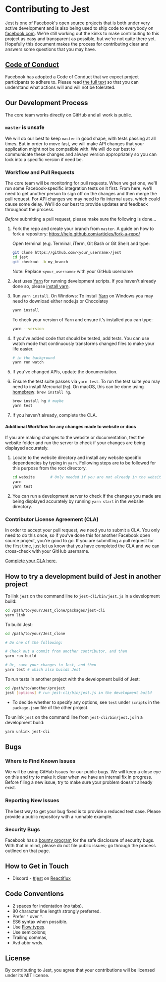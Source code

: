 # Contributing to Jest

Jest is one of Facebook's open source projects that is both under very active
development and is also being used to ship code to everybody on
[facebook.com](https://www.facebook.com). We're still working out the kinks to
make contributing to this project as easy and transparent as possible, but we're
not quite there yet. Hopefully this document makes the process for contributing
clear and answers some questions that you may have.

## [Code of Conduct](https://code.facebook.com/codeofconduct)

Facebook has adopted a Code of Conduct that we expect project participants to
adhere to. Please read [the full text](https://code.facebook.com/codeofconduct)
so that you can understand what actions will and will not be tolerated.

## Our Development Process

The core team works directly on GitHub and all work is public.

### `master` is unsafe

We will do our best to keep `master` in good shape, with tests passing at all
times. But in order to move fast, we will make API changes that your application
might not be compatible with. We will do our best to communicate these changes
and always version appropriately so you can lock into a specific version if need
be.

### Workflow and Pull Requests

The core team will be monitoring for pull requests. When we get one, we'll run
some Facebook-specific integration tests on it first. From here, we'll need to
get another person to sign off on the changes and then merge the pull request.
For API changes we may need to fix internal uses, which could cause some delay.
We'll do our best to provide updates and feedback throughout the process.

_Before_ submitting a pull request, please make sure the following is done…

1. Fork the repo and create your branch from `master`. A guide on how to fork a
   repository: https://help.github.com/articles/fork-a-repo/

   Open terminal (e.g. Terminal, iTerm, Git Bash or Git Shell) and type:

   ```sh
   git clone https://github.com/<your_username>/jest
   cd jest
   git checkout -b my_branch
   ```

   Note: Replace `<your_username>` with your GitHub username

2. Jest uses [Yarn](https://code.facebook.com/posts/1840075619545360) for
   running development scripts. If you haven't already done so, please [install
   yarn](https://yarnpkg.com/en/docs/install).

3. Run `yarn install`. On Windows: To install
   [Yarn](https://yarnpkg.com/en/docs/install#windows-tab) on Windows you may
   need to download either node.js or Chocolatey<br />

   ```sh
   yarn install
   ```

   To check your version of Yarn and ensure it's installed you can type:

   ```sh
   yarn --version
   ```

4. If you've added code that should be tested, add tests. You can use watch mode
   that continuously transforms changed files to make your life easier.

   ```sh
   # in the background
   yarn run watch
   ```

5. If you've changed APIs, update the documentation.

6. Ensure the test suite passes via `yarn test`. To run the test suite you may
   need to install Mercurial (`hg`). On macOS, this can be done using
   [homebrew](http://brew.sh/): `brew install hg`.

   ```sh
   brew install hg # maybe
   yarn test
   ```

7. If you haven't already, complete the CLA.

#### Additional Workflow for any changes made to website or docs

If you are making changes to the website or documentation, test the website
folder and run the server to check if your changes are being displayed
accurately.

1. Locate to the website directory and install any website specific dependencies
   by typing in `yarn`. Following steps are to be followed for this purpose from
   the root directory.
   ```sh
   cd website       # Only needed if you are not already in the website directory
   yarn
   yarn test
   ```
2. You can run a development server to check if the changes you made are being
   displayed accurately by running `yarn start` in the website directory.

### Contributor License Agreement (CLA)

In order to accept your pull request, we need you to submit a CLA. You only need
to do this once, so if you've done this for another Facebook open source
project, you're good to go. If you are submitting a pull request for the first
time, just let us know that you have completed the CLA and we can cross-check
with your GitHub username.

[Complete your CLA here.](https://code.facebook.com/cla)

## How to try a development build of Jest in another project

To link `jest` on the command line to `jest-cli/bin/jest.js` in a development
build:

```sh
cd /path/to/your/Jest_clone/packages/jest-cli
yarn link
```

To build Jest:

```sh
cd /path/to/your/Jest_clone

# Do one of the following:

# Check out a commit from another contributor, and then
yarn run build

# Or, save your changes to Jest, and then
yarn test # which also builds Jest
```

To run tests in another project with the development build of Jest:

```sh
cd /path/to/another/project
jest [options] # run jest-cli/bin/jest.js in the development build
```

* To decide whether to specify any options, see `test` under `scripts` in the
  `package.json` file of the other project.

To unlink `jest` on the command line from `jest-cli/bin/jest.js` in a
development build:

```sh
yarn unlink jest-cli
```

## Bugs

### Where to Find Known Issues

We will be using GitHub Issues for our public bugs. We will keep a close eye on
this and try to make it clear when we have an internal fix in progress. Before
filing a new issue, try to make sure your problem doesn't already exist.

### Reporting New Issues

The best way to get your bug fixed is to provide a reduced test case. Please
provide a public repository with a runnable example.

### Security Bugs

Facebook has a [bounty program](https://www.facebook.com/whitehat/) for the safe
disclosure of security bugs. With that in mind, please do not file public
issues; go through the process outlined on that page.

## How to Get in Touch

* Discord -
  [#jest](https://discordapp.com/channels/102860784329052160/103622435865104384)
  on [Reactiflux](http://www.reactiflux.com/)

## Code Conventions

* 2 spaces for indentation (no tabs).
* 80 character line length strongly preferred.
* Prefer `'` over `"`.
* ES6 syntax when possible.
* Use [Flow types](http://flowtype.org/).
* Use semicolons;
* Trailing commas,
* Avd abbr wrds.

## License

By contributing to Jest, you agree that your contributions will be licensed
under its MIT license.
